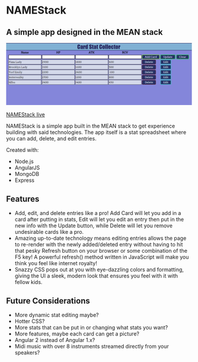 # NAMEStack
## A simple app designed in the MEAN stack
<img src="./namestack.png"></a>

[NAMEStack live][heroku]

[heroku]: https://namestack.herokuapp.com/

NAMEStack is a simple app built in the MEAN stack to get experience building with said technologies. The app itself is a stat spreadsheet where you can add, delete, and edit entries.

Created with:
* Node.js
* AngularJS
* MongoDB
* Express

## Features

* Add, edit, and delete entries like a pro! Add Card will let you add in a card after putting in stats, Edit will let you edit an entry then put in the new info with the Update button, while Delete will let you remove undesirable cards like a pro.
* Amazing up-to-date technology means editing entries allows the page to re-render with the newly added/deleted entry without having to hit that pesky Refresh button on your browser or some combination of the F5 key! A powerful refresh() method written in JavaScript will make you think you feel like internet royalty!
* Snazzy CSS pops out at you with eye-dazzling colors and formatting, giving the UI a sleek, modern look that ensures you feel with it with fellow kids.

## Future Considerations

* More dynamic stat editing maybe?
* Hotter CSS?
* More stats that can be put in or changing what stats you want?
* More features, maybe each card can get a picture?
* Angular 2 instead of Angular 1.x?
* Midi music with over 8 instruments streamed directly from your speakers?
